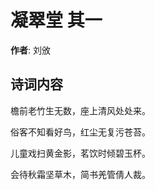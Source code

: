 # 凝翠堂  其一

**作者**: 刘攽

## 诗词内容

檐前老竹生无数，座上清风处处来。

俗客不知看好鸟，红尘无复污苍苔。

儿童戏扫黄金影，茗饮时倾碧玉杯。

会待秋霜坚草木，简书羌管倩人裁。

